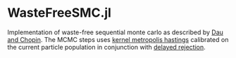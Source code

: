 # WasteFreeSMC.jl

Implementation of waste-free sequential monte carlo as described by [Dau and Chopin](https://doi.org/10.1111/rssb.12475).
The MCMC steps uses [kernel metropolis hastings](https://proceedings.mlr.press/v32/sejdinovic14.html) calibrated on the current particle population in conjunction with [delayed rejection](https://doi.org/10.1093/biomet/88.4.1035).
